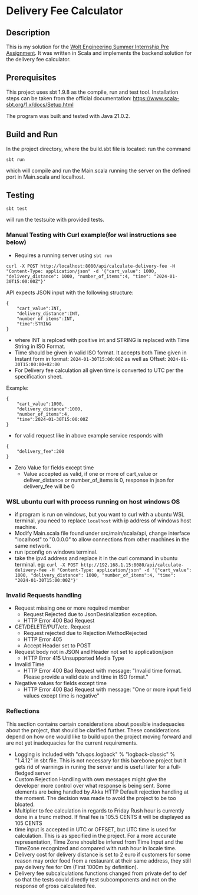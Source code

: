 # Delivery Fee Calculator

## Description

This is my solution for the [Wolt Engineering Summer Internship Pre Assignment](https://github.com/woltapp/engineering-internship-2024/tree/main). It was written in Scala and implements the backend solution for the delivery fee calculator.

## Prerequisites

This project uses sbt 1.9.8 as the compile, run and test tool. Installation steps can be taken from the official documentation: https://www.scala-sbt.org/1.x/docs/Setup.html 

The program was built and tested with Java 21.0.2.

## Build and Run

In the project directory, where the build.sbt file is located: run the command

```
sbt run
```
which will compile and run the Main.scala running the server on the defined port in Main.scala and localhost.



## Testing

```
sbt test
```
will run the testsuite with provided tests.

### Manual Testing with Curl example(for wsl instructions see below)

- Requires a running server using ```sbt run```

```
curl -X POST http://localhost:8080/api/calculate-delivery-fee -H "Content-Type: application/json" -d '{"cart_value": 1000, "delivery_distance": 1000, "number_of_items":4, "time": "2024-01-30T15:00:00Z"}'
```
API expects JSON input with the following structure:
```
{
    "cart_value":INT,
    "delivery_distance":INT,
    "number_of_items":INT,
    "time":STRING
}
```
- where INT is replced with positive int and STRING is replaced with Time String in ISO Format.
- Time should be given in valid ISO format. It accepts both Time given in Instant form in format: ```2024-01-30T15:00:00Z``` as well as Offset: ```2024-01-30T15:00:00+02:00```
- For Delivery fee calculation all given time is converted to UTC per the specification sheet.

Example:
```
{
    "cart_value":1000,
    "delivery_distance":1000,
    "number_of_items":4,
    "time":2024-01-30T15:00:00Z
}
```

- for valid request like in above example service responds with
```
{
    "delivery_fee":200
}
```

- Zero Value for fields except time
    - Value accepted as valid, if one or more of cart_value or deliver_distance or number_of_items is 0, response in json for delivery_fee will be 0
 
### WSL ubuntu curl with process running on host windows OS

- if program is run on windows, but you want to curl with a ubuntu WSL terminal, you need to replace ```localhost``` with ip address of windows host machine.
- Modify Main.scala file found under src/main/scala/api, change interface "localhost" to "0.0.0.0" to allow connections from other machines in the same network.
- run ipconfig on windows terminal.
- take the ipv4 address and replace it in the curl command in ubuntu terminal. eg: ```curl -X POST http://192.168.1.15:8080/api/calculate-delivery-fee -H "Content-Type: application/json" -d '{"cart_value": 1000, "delivery_distance": 1000, "number_of_items":4, "time": "2024-01-30T15:00:00Z"}'```
  
### Invalid Requests handling

- Request missing one or more required member
    - Request Rejected due to JsonDesirialization exception.
    - HTTP Error 400 Bad Request
- GET/DELETE/PUT/etc. Request
    - Request rejected due to Rejection MethodRejected
    - HTTP Error 405
    - Accept Header set to POST
- Request body not in JSON and Header not set to application/json
    - HTTP Error 415 Unsupported Media Type
- Invalid Time
    - HTTP Error 400 Bad Request with message: "Invalid time format. Please provide a valid date and time in ISO format."
- Negative values for fields except time
    - HTTP Error 400 Bad Request with message: "One or more input field values except time is negative"
  
### Reflections

This section contains certain considerations about possible inadequacies about the project, that should be clarified further. These considerations depend on how one would like to build upon the project moving forward and are not yet inadequacies for the current requirements.

- Logging is included with  "ch.qos.logback" % "logback-classic" % "1.4.12" in sbt file. This is not necessary for this barebone project but it gets rid of warnings in runing the server and is useful later for a full-fledged server
- Custom Rejection Handling with own messages might give the developer more control over what response is being sent. Some elements are being handled by Akka HTTP Default rejection handling at the moment. The decision was made to avoid the project to be too bloated.
- Multiplier to fee calculation in regards to Friday Rush hour is currently done in a trunc method. If final fee is 105.5 CENTS it will be displayed as 105 CENTS
- time input is accepted in UTC or OFFSET, but UTC time is used for calculation. This is as specified in the project. For a more accurate representation, Time Zone should be infered from Time Input and the TimeZone recognized and compared with rush hour in locale time.
- Delivery cost for delivery distance is set to 2 euro if customers for some reason may order food from a restaurant at their same address, they still pay delivery fee for 0m (First 1000m by definition).
- Delivery fee subcalculations functions changed from private def to def so that the tests could directly test subcomponents and not on the response of gross calculated fee.
